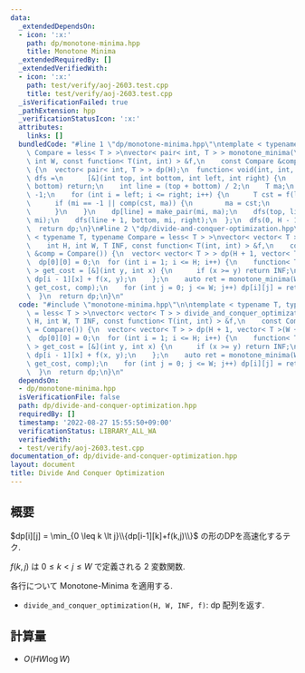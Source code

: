 ```yaml
---
data:
  _extendedDependsOn:
  - icon: ':x:'
    path: dp/monotone-minima.hpp
    title: Monotone Minima
  _extendedRequiredBy: []
  _extendedVerifiedWith:
  - icon: ':x:'
    path: test/verify/aoj-2603.test.cpp
    title: test/verify/aoj-2603.test.cpp
  _isVerificationFailed: true
  _pathExtension: hpp
  _verificationStatusIcon: ':x:'
  attributes:
    links: []
  bundledCode: "#line 1 \"dp/monotone-minima.hpp\"\ntemplate < typename T, typename\
    \ Compare = less< T > >\nvector< pair< int, T > > monotone_minima(\n    int H,\
    \ int W, const function< T(int, int) > &f,\n    const Compare &comp = Compare())\
    \ {\n  vector< pair< int, T > > dp(H);\n  function< void(int, int, int, int) >\
    \ dfs =\n      [&](int top, int bottom, int left, int right) {\n    if (top >\
    \ bottom) return;\n    int line = (top + bottom) / 2;\n    T ma;\n    int mi =\
    \ -1;\n    for (int i = left; i <= right; i++) {\n      T cst = f(line, i);\n\
    \      if (mi == -1 || comp(cst, ma)) {\n        ma = cst;\n        mi = i;\n\
    \      }\n    }\n    dp[line] = make_pair(mi, ma);\n    dfs(top, line - 1, left,\
    \ mi);\n    dfs(line + 1, bottom, mi, right);\n  };\n  dfs(0, H - 1, 0, W - 1);\n\
    \  return dp;\n}\n#line 2 \"dp/divide-and-conquer-optimization.hpp\"\n\ntemplate\
    \ < typename T, typename Compare = less< T > >\nvector< vector< T > > divide_and_conquer_optimization(\n\
    \    int H, int W, T INF, const function< T(int, int) > &f,\n    const Compare\
    \ &comp = Compare()) {\n  vector< vector< T > > dp(H + 1, vector< T >(W + 1, INF));\n\
    \  dp[0][0] = 0;\n  for (int i = 1; i <= H; i++) {\n    function< T(int, int)\
    \ > get_cost = [&](int y, int x) {\n      if (x >= y) return INF;\n      return\
    \ dp[i - 1][x] + f(x, y);\n    };\n    auto ret = monotone_minima(W + 1, W + 1,\
    \ get_cost, comp);\n    for (int j = 0; j <= W; j++) dp[i][j] = ret[j].second;\n\
    \  }\n  return dp;\n}\n"
  code: "#include \"monotone-minima.hpp\"\n\ntemplate < typename T, typename Compare\
    \ = less< T > >\nvector< vector< T > > divide_and_conquer_optimization(\n    int\
    \ H, int W, T INF, const function< T(int, int) > &f,\n    const Compare &comp\
    \ = Compare()) {\n  vector< vector< T > > dp(H + 1, vector< T >(W + 1, INF));\n\
    \  dp[0][0] = 0;\n  for (int i = 1; i <= H; i++) {\n    function< T(int, int)\
    \ > get_cost = [&](int y, int x) {\n      if (x >= y) return INF;\n      return\
    \ dp[i - 1][x] + f(x, y);\n    };\n    auto ret = monotone_minima(W + 1, W + 1,\
    \ get_cost, comp);\n    for (int j = 0; j <= W; j++) dp[i][j] = ret[j].second;\n\
    \  }\n  return dp;\n}\n"
  dependsOn:
  - dp/monotone-minima.hpp
  isVerificationFile: false
  path: dp/divide-and-conquer-optimization.hpp
  requiredBy: []
  timestamp: '2022-08-27 15:55:50+09:00'
  verificationStatus: LIBRARY_ALL_WA
  verifiedWith:
  - test/verify/aoj-2603.test.cpp
documentation_of: dp/divide-and-conquer-optimization.hpp
layout: document
title: Divide And Conquer Optimization
---
```


## 概要

$dp[i][j] = \min_{0 \leq k \lt j}\\{dp[i-1][k]+f(k,j)\\}$ の形のDPを高速化するテク.

$f(k,j)$ は $0 \leq k \lt j \leq W$ で定義される $2$ 変数関数.

各行について Monotone-Minima を適用する.


* `divide_and_conquer_optimization(H, W, INF, f)`: dp 配列を返す.

## 計算量

* $O(HW \log W)$
